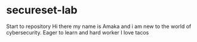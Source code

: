 # secureset-lab
Start to repository
Hi there my name is Amaka and i am new to the world of cybersecurity. Eager to learn and hard worker
I love tacos 
